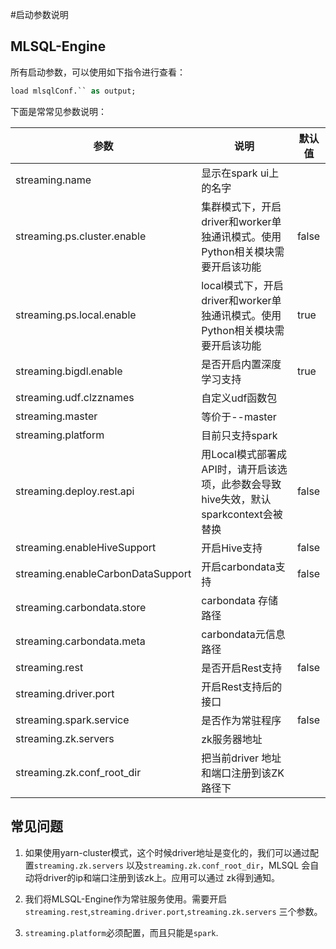 #启动参数说明

## MLSQL-Engine

所有启动参数，可以使用如下指令进行查看：

```sql
load mlsqlConf.`` as output;
```

下面是常常见参数说明：


|参数 | 说明 |默认值|
|---- | --- |---- |
|streaming.name | 显示在spark ui上的名字 | |
|streaming.ps.cluster.enable | 集群模式下，开启driver和worker单独通讯模式。使用Python相关模块需要开启该功能  |false|
|streaming.ps.local.enable | local模式下，开启driver和worker单独通讯模式。使用Python相关模块需要开启该功能  |true|
|streaming.bigdl.enable | 是否开启内置深度学习支持  |true|
|streaming.udf.clzznames | 自定义udf函数包  ||
|streaming.master | 等价于--master  ||
|streaming.platform | 目前只支持spark  ||
|streaming.deploy.rest.api | 用Local模式部署成API时，请开启该选项，此参数会导致hive失效，默认sparkcontext会被替换  |false|
|streaming.enableHiveSupport | 开启Hive支持  |false|
|streaming.enableCarbonDataSupport| 开启carbondata支持  |false|
|streaming.carbondata.store | carbondata 存储路径  ||
|streaming.carbondata.meta | carbondata元信息路径  ||
|streaming.rest | 是否开启Rest支持  |false|
|streaming.driver.port | 开启Rest支持后的接口  ||
|streaming.spark.service | 是否作为常驻程序  |false|
|streaming.zk.servers | zk服务器地址  ||
|streaming.zk.conf_root_dir | 把当前driver 地址和端口注册到该ZK路径下  ||

## 常见问题

1. 如果使用yarn-cluster模式，这个时候driver地址是变化的，我们可以通过配置`streaming.zk.servers`
以及`streaming.zk.conf_root_dir`，MLSQL 会自动将driver的ip和端口注册到该zk上。应用可以通过
zk得到通知。

2. 我们将MLSQL-Engine作为常驻服务使用。需要开启 `streaming.rest`,`streaming.driver.port`,`streaming.zk.servers`
三个参数。

3. `streaming.platform`必须配置，而且只能是`spark`. 


